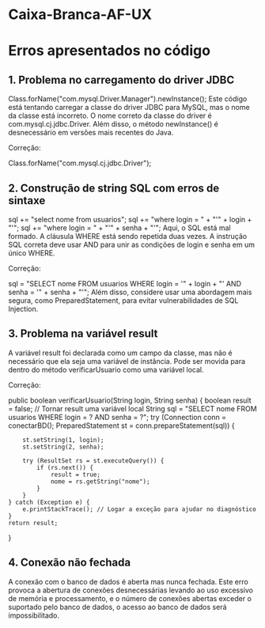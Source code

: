 # Caixa-Branca-AF-UX

# Erros apresentados no código

## 1. Problema no carregamento do driver JDBC

Class.forName("com.mysql.Driver.Manager").newInstance();
Este código está tentando carregar a classe do driver JDBC para MySQL, mas o nome da classe está incorreto. O nome correto da classe do driver é com.mysql.cj.jdbc.Driver. Além disso, o método newInstance() é desnecessário em versões mais recentes do Java.

Correção:

Class.forName("com.mysql.cj.jdbc.Driver");

## 2. Construção de string SQL com erros de sintaxe

sql += "select nome from usuarios";
sql += "where login = " + "'" + login + "'";
sql += "where login = " + "'" + senha + "'";
Aqui, o SQL está mal formado. A cláusula WHERE está sendo repetida duas vezes. A instrução SQL correta deve usar AND para unir as condições de login e senha em um único WHERE.

Correção:

sql = "SELECT nome FROM usuarios WHERE login = '" + login + "' AND senha = '" + senha + "'";
Além disso, considere usar uma abordagem mais segura, como PreparedStatement, para evitar vulnerabilidades de SQL Injection.

## 3. Problema na variável result
A variável result foi declarada como um campo da classe, mas não é necessário que ela seja uma variável de instância. Pode ser movida para dentro do método verificarUsuario como uma variável local.

Correção:

public boolean verificarUsuario(String login, String senha) {
    boolean result = false; // Tornar result uma variável local
    String sql = "SELECT nome FROM usuarios WHERE login = ? AND senha = ?";
    try (Connection conn = conectarBD();
         PreparedStatement st = conn.prepareStatement(sql)) {

        st.setString(1, login);
        st.setString(2, senha);
        
        try (ResultSet rs = st.executeQuery()) {
            if (rs.next()) {
                result = true;
                nome = rs.getString("nome");
            }
        }
    } catch (Exception e) {
        e.printStackTrace(); // Logar a exceção para ajudar no diagnóstico
    }
    return result;
}

## 4. Conexão não fechada

A conexão com o banco de dados é aberta mas nunca fechada. Este erro provoca a abertura de conexões desnecessárias levando ao uso excessivo de memória e processamento, e o número de conexões abertas exceder o suportado pelo banco de dados, o acesso ao banco de dados será impossibilitado.
